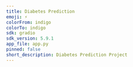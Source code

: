 ```yaml
---
title: Diabetes Prediction
emoji: ⚡
colorFrom: indigo
colorTo: indigo
sdk: gradio
sdk_version: 5.9.1
app_file: app.py
pinned: false
short_description: Diabetes Prediction Project
---
```

